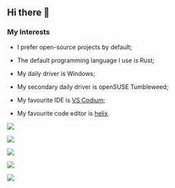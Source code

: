 ## Hi there 👋

### My Interests

- I prefer open-source projects by default;

- The default programming language I use is Rust;

- My daily driver is Windows;

- My secondary daily driver is openSUSE Tumbleweed;

- My favourite IDE is [VS Codium](https://vscodium.com/);

- My favourite code editor is [helix](https://github.com/helix-editor/helix).



![](https://github-profile-summary-cards.vercel.app/api/cards/profile-details?username=simonsan&theme=github_dark)

![](https://github-profile-summary-cards.vercel.app/api/cards/repos-per-language?username=simonsan&theme=github_dark)

![](https://github-profile-summary-cards.vercel.app/api/cards/most-commit-language?username=simonsan&theme=github_dark)

![](https://github-profile-summary-cards.vercel.app/api/cards/stats?username=simonsan&theme=github_dark)

![](https://github-profile-summary-cards.vercel.app/api/cards/productive-time?username=simonsan&theme=github_dark)



<!--
**simonsan/simonsan** is a ✨ _special_ ✨ repository because its `README.md` (this file) appears on your GitHub profile.

Here are some ideas to get you started:

- 🔭 I’m currently working on ...
- 🌱 I’m currently learning ...
- 👯 I’m looking to collaborate on ...
- 🤔 I’m looking for help with ...
- 💬 Ask me about ...
- 📫 How to reach me: ...
- 😄 Pronouns: ...
- ⚡ Fun fact: ...
-->
